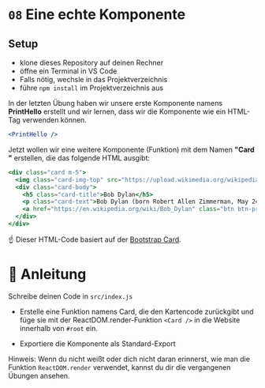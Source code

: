 # `08` Eine echte Komponente

[//]: # (autograding setup start)
## Setup
- klone dieses Repository auf deinen Rechner
- öffne ein Terminal in VS Code
- Falls nötig, wechsle in das Projektverzeichnis
- führe `npm install` im Projektverzeichnis aus

[//]: # (Autograding setup end)

In der letzten Übung haben wir unsere erste Komponente namens **PrintHello** erstellt und wir lernen, dass wir die Komponente wie ein HTML-Tag verwenden können.
```jsx
<PrintHello />
```

Jetzt wollen wir eine weitere Komponente (Funktion) mit dem Namen **"Card "** erstellen, die das folgende HTML ausgibt:

```jsx
<div class="card m-5">
  <img class="card-img-top" src="https://upload.wikimedia.org/wikipedia/commons/thumb/0/02/Bob_Dylan_-_Azkena_Rock_Festival_2010_2.jpg/800px-Bob_Dylan_-_Azkena_Rock_Festival_2010_2.jpg" alt="Card image cap" />
  <div class="card-body">
    <h5 class="card-title">Bob Dylan</h5>
    <p class="card-text">Bob Dylan (born Robert Allen Zimmerman, May 24, 1941) is an American singer/songwriter, author, and artist who has been an influential figure in popular music and culture for more than five decades.</p>
    <a href="https://en.wikipedia.org/wiki/Bob_Dylan" class="btn btn-primary">Go to wikipedia</a>
  </div>
</div>
```

:point_up: Dieser HTML-Code basiert auf der [Bootstrap Card](https://getbootstrap.com/docs/4.0/components/card/).

# :speech_balloon: Anleitung

Schreibe deinen Code in `src/index.js`

- Erstelle eine Funktion namens Card, die den Kartencode zurückgibt und füge sie mit der ReactDOM.render-Funktion `<Card />` in die Website innerhalb von `#root` ein.

- Exportiere die Komponente als Standard-Export

Hinweis: Wenn du nicht weißt oder dich nicht daran erinnerst, wie man die Funktion `ReactDOM.render` verwendet, kannst du dir die vergangenen Übungen ansehen.
